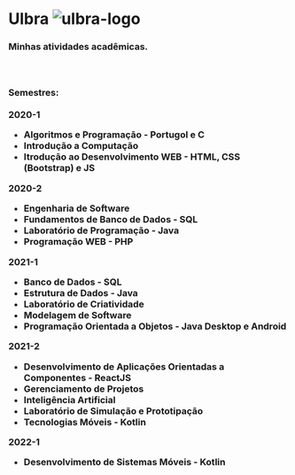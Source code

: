 
# Ulbra        <img src="https://www.ulbra.br/themes/img/site/logo-torres.png" alt="ulbra-logo"/>

<h3><b>Minhas atividades acadêmicas.</b><h3>
<br/><br/>
<b>Semestres:</b>
<br/><br/>
<b>2020-1</b>
<ul>
    <li>Algoritmos e Programação - Portugol e C</li>
    <li>Introdução a Computação</li>
    <li>Itrodução ao Desenvolvimento WEB - HTML, CSS (Bootstrap) e JS</li>
</ul>
<b>2020-2</b>
<ul>
    <li>Engenharia de Software</li>
    <li>Fundamentos de Banco de Dados - SQL</li>
    <li>Laboratório de Programação - Java</li>
    <li>Programação WEB - PHP</li>
</ul>
<b>2021-1</b>
<ul>
    <li>Banco de Dados - SQL</li>
    <li>Estrutura de Dados - Java</li>
    <li>Laboratório de Criatividade</li>
    <li>Modelagem de Software</li>
    <li>Programação Orientada a Objetos - Java Desktop e Android</li>
</ul>
<b>2021-2</b>
<ul>
    <li>Desenvolvimento de Aplicações Orientadas a Componentes - ReactJS</li>
    <li>Gerenciamento de Projetos</li>
    <li>Inteligência Artificial</li>
    <li>Laboratório de Simulação e Prototipação</li>
    <li>Tecnologias Móveis - Kotlin</li>
</ul>
<b>2022-1</b>
<ul>
    <li>Desenvolvimento de Sistemas Móveis - Kotlin</li>
</ul>